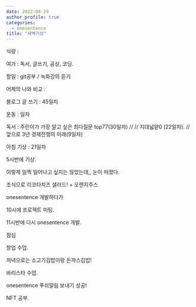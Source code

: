 ```yaml
---
date: 2022-04-29
author_profile: true
categories:
  - onesentence
title: "새벽기상"
---
```


식량 : 

여가 : 독서, 글쓰기, 공상, 코딩.

할일 : git공부 / 녹화강의 듣기

어제의 나와 비교 : 


블로그 글 쓰기 : 45일차

운동 : 일차

독서 : 주린이가 가장 알고 싶은 최다질문 top77(30일차) // // 지대넓얕0 (22일차). // 앞으로 3년 경제전쟁의 미래(9일차)

아침 기상 : 21일차



5시반에 기상.

이렇게 일찍 일어나고 싶지는 않았는데,, 눈이 떠졌다.

조식으로 리코타치즈 샐러드! + 오렌지주스

onesentence 개발하다가

10시에 프로젝트 미팅.

11시반에 다시 onesentence 개발.

점심

창업 수업.

저녁으로는 소고기김밥이랑 돈까스김밥!

바리스타 수업.

onesentence 푸쉬알림 보내기 성공!

NFT 공부.
